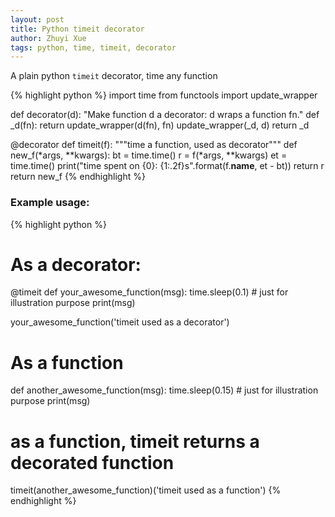 ```yaml
---
layout: post
title: Python timeit decorator
author: Zhuyi Xue
tags: python, time, timeit, decorator
---
```


A plain python `timeit` decorator, time any function

{% highlight python %}
import time
from functools import update_wrapper


def decorator(d):
    "Make function d a decorator: d wraps a function fn."
    def _d(fn):
        return update_wrapper(d(fn), fn)
    update_wrapper(_d, d)
    return _d


@decorator
def timeit(f):
    """time a function, used as decorator"""
    def new_f(*args, **kwargs):
        bt = time.time()
        r = f(*args, **kwargs)
        et = time.time()
        print("time spent on {0}: {1:.2f}s".format(f.__name__, et - bt))
        return r
    return new_f
{% endhighlight %}


### Example usage:


{% highlight python %}
# As a decorator:
@timeit
def your_awesome_function(msg):
    time.sleep(0.1)             # just for illustration purpose
    print(msg)
	
your_awesome_function('timeit used as a decorator')


# As a function
def another_awesome_function(msg):
    time.sleep(0.15)            # just for illustration purpose
    print(msg)

# as a function, timeit returns a decorated function
timeit(another_awesome_function)('timeit used as a function')
{% endhighlight %}

